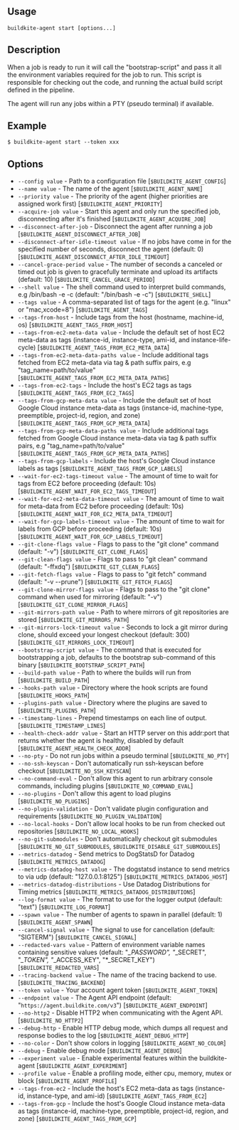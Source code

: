 ## Usage

`buildkite-agent start [options...]`

## Description

When a job is ready to run it will call the "bootstrap-script"
and pass it all the environment variables required for the job to run.
This script is responsible for checking out the code, and running the
actual build script defined in the pipeline.

The agent will run any jobs within a PTY (pseudo terminal) if available.

## Example

    $ buildkite-agent start --token xxx

## Options

* `--config value` - Path to a configuration file [`$BUILDKITE_AGENT_CONFIG`]
* `--name value` - The name of the agent [`$BUILDKITE_AGENT_NAME`]
* `--priority value` - The priority of the agent (higher priorities are assigned work first) [`$BUILDKITE_AGENT_PRIORITY`]
* `--acquire-job value` - Start this agent and only run the specified job, disconnecting after it's finished [`$BUILDKITE_AGENT_ACQUIRE_JOB`]
* `--disconnect-after-job` - Disconnect the agent after running a job [`$BUILDKITE_AGENT_DISCONNECT_AFTER_JOB`]
* `--disconnect-after-idle-timeout value` - If no jobs have come in for the specified number of seconds, disconnect the agent (default: 0) [`$BUILDKITE_AGENT_DISCONNECT_AFTER_IDLE_TIMEOUT`]
* `--cancel-grace-period value` - The number of seconds a canceled or timed out job is given to gracefully terminate and upload its artifacts (default: 10) [`$BUILDKITE_CANCEL_GRACE_PERIOD`]
* `--shell value` - The shell command used to interpret build commands, e.g /bin/bash -e -c (default: "/bin/bash -e -c") [`$BUILDKITE_SHELL`]
* `--tags value` - A comma-separated list of tags for the agent (e.g. "linux" or "mac,xcode=8") [`$BUILDKITE_AGENT_TAGS`]
* `--tags-from-host` - Include tags from the host (hostname, machine-id, os) [`$BUILDKITE_AGENT_TAGS_FROM_HOST`]
* `--tags-from-ec2-meta-data value` - Include the default set of host EC2 meta-data as tags (instance-id, instance-type, ami-id, and instance-life-cycle) [`$BUILDKITE_AGENT_TAGS_FROM_EC2_META_DATA`]
* `--tags-from-ec2-meta-data-paths value` - Include additional tags fetched from EC2 meta-data via tag & path suffix pairs, e.g "tag_name=path/to/value" [`$BUILDKITE_AGENT_TAGS_FROM_EC2_META_DATA_PATHS`]
* `--tags-from-ec2-tags` - Include the host's EC2 tags as tags [`$BUILDKITE_AGENT_TAGS_FROM_EC2_TAGS`]
* `--tags-from-gcp-meta-data value` - Include the default set of host Google Cloud instance meta-data as tags (instance-id, machine-type, preemptible, project-id, region, and zone) [`$BUILDKITE_AGENT_TAGS_FROM_GCP_META_DATA`]
* `--tags-from-gcp-meta-data-paths value` - Include additional tags fetched from Google Cloud instance meta-data via tag & path suffix pairs, e.g "tag_name=path/to/value" [`$BUILDKITE_AGENT_TAGS_FROM_GCP_META_DATA_PATHS`]
* `--tags-from-gcp-labels` - Include the host's Google Cloud instance labels as tags [`$BUILDKITE_AGENT_TAGS_FROM_GCP_LABELS`]
* `--wait-for-ec2-tags-timeout value` - The amount of time to wait for tags from EC2 before proceeding (default: 10s) [`$BUILDKITE_AGENT_WAIT_FOR_EC2_TAGS_TIMEOUT`]
* `--wait-for-ec2-meta-data-timeout value` - The amount of time to wait for meta-data from EC2 before proceeding (default: 10s) [`$BUILDKITE_AGENT_WAIT_FOR_EC2_META_DATA_TIMEOUT`]
* `--wait-for-gcp-labels-timeout value` - The amount of time to wait for labels from GCP before proceeding (default: 10s) [`$BUILDKITE_AGENT_WAIT_FOR_GCP_LABELS_TIMEOUT`]
* `--git-clone-flags value` - Flags to pass to the "git clone" command (default: "-v") [`$BUILDKITE_GIT_CLONE_FLAGS`]
* `--git-clean-flags value` - Flags to pass to "git clean" command (default: "-ffxdq") [`$BUILDKITE_GIT_CLEAN_FLAGS`]
* `--git-fetch-flags value` - Flags to pass to "git fetch" command (default: "-v --prune") [`$BUILDKITE_GIT_FETCH_FLAGS`]
* `--git-clone-mirror-flags value` - Flags to pass to the "git clone" command when used for mirroring (default: "-v") [`$BUILDKITE_GIT_CLONE_MIRROR_FLAGS`]
* `--git-mirrors-path value` - Path to where mirrors of git repositories are stored [`$BUILDKITE_GIT_MIRRORS_PATH`]
* `--git-mirrors-lock-timeout value` - Seconds to lock a git mirror during clone, should exceed your longest checkout (default: 300) [`$BUILDKITE_GIT_MIRRORS_LOCK_TIMEOUT`]
* `--bootstrap-script value` - The command that is executed for bootstrapping a job, defaults to the bootstrap sub-command of this binary [`$BUILDKITE_BOOTSTRAP_SCRIPT_PATH`]
* `--build-path value` - Path to where the builds will run from [`$BUILDKITE_BUILD_PATH`]
* `--hooks-path value` - Directory where the hook scripts are found [`$BUILDKITE_HOOKS_PATH`]
* `--plugins-path value` - Directory where the plugins are saved to [`$BUILDKITE_PLUGINS_PATH`]
* `--timestamp-lines` - Prepend timestamps on each line of output. [`$BUILDKITE_TIMESTAMP_LINES`]
* `--health-check-addr value` - Start an HTTP server on this addr:port that returns whether the agent is healthy, disabled by default [`$BUILDKITE_AGENT_HEALTH_CHECK_ADDR`]
* `--no-pty` - Do not run jobs within a pseudo terminal [`$BUILDKITE_NO_PTY`]
* `--no-ssh-keyscan` - Don't automatically run ssh-keyscan before checkout [`$BUILDKITE_NO_SSH_KEYSCAN`]
* `--no-command-eval` - Don't allow this agent to run arbitrary console commands, including plugins [`$BUILDKITE_NO_COMMAND_EVAL`]
* `--no-plugins` - Don't allow this agent to load plugins [`$BUILDKITE_NO_PLUGINS`]
* `--no-plugin-validation` - Don't validate plugin configuration and requirements [`$BUILDKITE_NO_PLUGIN_VALIDATION`]
* `--no-local-hooks` - Don't allow local hooks to be run from checked out repositories [`$BUILDKITE_NO_LOCAL_HOOKS`]
* `--no-git-submodules` - Don't automatically checkout git submodules [`$BUILDKITE_NO_GIT_SUBMODULES`, `$BUILDKITE_DISABLE_GIT_SUBMODULES`]
* `--metrics-datadog` - Send metrics to DogStatsD for Datadog [`$BUILDKITE_METRICS_DATADOG`]
* `--metrics-datadog-host value` - The dogstatsd instance to send metrics to via udp (default: "127.0.0.1:8125") [`$BUILDKITE_METRICS_DATADOG_HOST`]
* `--metrics-datadog-distributions` - Use Datadog Distributions for Timing metrics [`$BUILDKITE_METRICS_DATADOG_DISTRIBUTIONS`]
* `--log-format value` - The format to use for the logger output (default: "text") [`$BUILDKITE_LOG_FORMAT`]
* `--spawn value` - The number of agents to spawn in parallel (default: 1) [`$BUILDKITE_AGENT_SPAWN`]
* `--cancel-signal value` - The signal to use for cancellation (default: "SIGTERM") [`$BUILDKITE_CANCEL_SIGNAL`]
* `--redacted-vars value` - Pattern of environment variable names containing sensitive values (default: "*_PASSWORD", "*_SECRET", "*_TOKEN", "*_ACCESS_KEY", "*_SECRET_KEY") [`$BUILDKITE_REDACTED_VARS`]
* `--tracing-backend value` - The name of the tracing backend to use. [`$BUILDKITE_TRACING_BACKEND`]
* `--token value` - Your account agent token [`$BUILDKITE_AGENT_TOKEN`]
* `--endpoint value` - The Agent API endpoint (default: "`https://agent.buildkite.com/v3`") [`$BUILDKITE_AGENT_ENDPOINT`]
* `--no-http2` - Disable HTTP2 when communicating with the Agent API. [`$BUILDKITE_NO_HTTP2`]
* `--debug-http` - Enable HTTP debug mode, which dumps all request and response bodies to the log [`$BUILDKITE_AGENT_DEBUG_HTTP`]
* `--no-color` - Don't show colors in logging [`$BUILDKITE_AGENT_NO_COLOR`]
* `--debug` - Enable debug mode [`$BUILDKITE_AGENT_DEBUG`]
* `--experiment value` - Enable experimental features within the buildkite-agent [`$BUILDKITE_AGENT_EXPERIMENT`]
* `--profile value` - Enable a profiling mode, either cpu, memory, mutex or block [`$BUILDKITE_AGENT_PROFILE`]
* `--tags-from-ec2` - Include the host's EC2 meta-data as tags (instance-id, instance-type, and ami-id) [`$BUILDKITE_AGENT_TAGS_FROM_EC2`]
* `--tags-from-gcp` - Include the host's Google Cloud instance meta-data as tags (instance-id, machine-type, preemptible, project-id, region, and zone) [`$BUILDKITE_AGENT_TAGS_FROM_GCP`]


